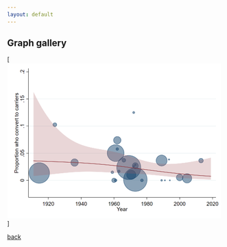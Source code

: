 ```yaml
---
layout: default
---
```


## Graph gallery

[<img src="/assets/graphs/conversionByYear_cs3_default.png" width="500" />]

[back](./)
